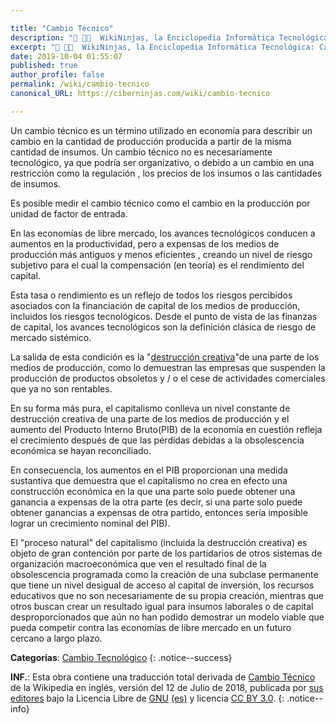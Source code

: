 ```yaml
---

title: "Cambio Técnico"
description: "📖 👨‍💻  WikiNinjas, la Enciclopedia Informática Tecnológica: Cambio Técnico"
excerpt: "📖 👨‍💻  WikiNinjas, la Enciclopedia Informática Tecnológica: Cambio Técnico"
date: 2019-10-04 01:55:07
published: true
author_profile: false
permalink: /wiki/cambio-tecnico
canonical_URL: https://ciberninjas.com/wiki/cambio-tecnico

---
```


Un cambio técnico es un término utilizado en economía para describir un cambio en la cantidad de producción producida a partir de la misma cantidad de insumos. Un cambio técnico no es necesariamente tecnológico, ya que podría ser organizativo, o debido a un cambio en una restricción como la regulación , los precios de los insumos o las cantidades de insumos.

Es posible medir el cambio técnico como el cambio en la producción por unidad de factor de entrada.

En las economías de libre mercado, los avances tecnológicos conducen a aumentos en la productividad, pero a expensas de los medios de producción más antiguos y menos eficientes , creando un nivel de riesgo subjetivo para el cual la compensación (en teoría) es el rendimiento del capital.

Esta tasa o rendimiento es un reflejo de todos los riesgos percibidos asociados con la financiación de capital de los medios de producción, incluidos los riesgos tecnológicos. Desde el punto de vista de las finanzas de capital, los avances tecnológicos son la definición clásica de riesgo de mercado sistémico.

La salida de esta condición es la "[destrucción creativa](/wiki/destruccion-creativa)"de una parte de los medios de producción, como lo demuestran las empresas que suspenden la producción de productos obsoletos y / o el cese de actividades comerciales que ya no son rentables.

En su forma más pura, el capitalismo conlleva un nivel constante de destrucción creativa de una parte de los medios de producción y el aumento del Producto Interno Bruto(PIB) de la economía en cuestión refleja el crecimiento después de que las pérdidas debidas a la obsolescencia económica se hayan reconciliado.

En consecuencia, los aumentos en el PIB proporcionan una medida sustantiva que demuestra que el capitalismo no crea en efecto una construcción económica en la que una parte solo puede obtener una ganancia a expensas de la otra parte (es decir, si una parte solo puede obtener ganancias a expensas de otra partido, entonces sería imposible lograr un crecimiento nominal del PIB).

El "proceso natural" del capitalismo (incluida la destrucción creativa) es objeto de gran contención por parte de los partidarios de otros sistemas de organización macroeconómica que ven el resultado final de la obsolescencia programada como la creación de una subclase permanente que tiene un nivel desigual de acceso al capital de inversión, los recursos educativos que no son necesariamente de su propia creación, mientras que otros buscan crear un resultado igual para insumos laborales o de capital desproporcionados que aún no han podido demostrar un modelo viable que pueda competir contra las economías de libre mercado en un futuro cercano a largo plazo.

**Categorías**: [Cambio Tecnológico](/wiki/categoria/cambio-tecnologico)
{: .notice--success}

**INF.**: Esta obra contiene una traducción total derivada de [Cambio Técnico](https://en.wikipedia.org/wiki/Technical_change) de la Wikipedia en inglés, versión del 12 de Julio de 2018, publicada por [sus editores](https://en.wikipedia.org/w/index.php?title=Technical_change&action=history) bajo la Licencia Libre de [GNU](http://www.gnu.org/licenses/licenses.html#GPL) [(es)](https://es.wikipedia.org/wiki/Wikipedia:Traducci%C3%B3n_no_oficial_de_la_Licencia_de_documentaci%C3%B3n_libre_de_GNU) y licencia [CC BY 3.0](https://creativecommons.org/licenses/by-sa/3.0/deed.es).
{: .notice--info}